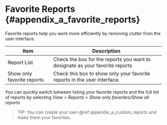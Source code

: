 Favorite Reports {#appendix_a_favorite_reports}
==============================================
Favorite reports help you work more efficiently by removing clutter from the user interface. 

Item | Description
-----|-------------
Report List | Check the box for the reports you want to designate as your favorite reports
Show only favorite reports | Check this box to show only your favorite reports in the user interface.

You can quickly switch between listing your favorite reports and the full list of reports by selecting *View > Reports > Show only favorites/Show all reports*

> TIP: You can create your own @ref appendix_a_custom_reports and make them your favorites.

